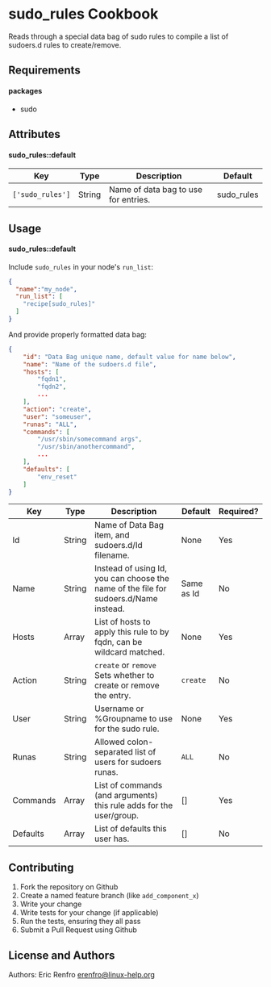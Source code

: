 sudo_rules Cookbook
===================
Reads through a special data bag of sudo rules to compile a list of sudoers.d rules to create/remove.

Requirements
------------
#### packages
- sudo

Attributes
----------

#### sudo_rules::default

Key              | Type   | Description                          | Default
---------------- | ------ | ------------------------------------ | ----------
`['sudo_rules']` | String | Name of data bag to use for entries. | sudo_rules

Usage
-----
#### sudo_rules::default

Include `sudo_rules` in your node's `run_list`:

```json
{
  "name":"my_node",
  "run_list": [
    "recipe[sudo_rules]"
  ]
}
```

And provide properly formatted data bag:

```json
{
    "id": "Data Bag unique name, default value for name below",
    "name": "Name of the sudoers.d file",
    "hosts": [
        "fqdn1",
        "fqdn2",
        ...
    ],
    "action": "create",
    "user": "someuser",
    "runas": "ALL",
    "commands": [
        "/usr/sbin/somecommand args",
        "/usr/sbin/anothercommand",
        ...
    ],
    "defaults": [
        "env_reset"
    ]
}
```

Key      | Type   | Description                                                                          | Default    | Required?
-------- | ------ | ------------------------------------------------------------------------------------ | ---------- | ---------
Id       | String | Name of Data Bag item, and sudoers.d/Id filename.                                    | None       | Yes
Name     | String | Instead of using Id, you can choose the name of the file for sudoers.d/Name instead. | Same as Id | No
Hosts    | Array  | List of hosts to apply this rule to by fqdn, can be wildcard matched.                | None       | Yes
Action   | String | `create` or `remove` Sets whether to create or remove the entry.                     | `create`   | No
User     | String | Username or %Groupname to use for the sudo rule.                                     | None       | Yes
Runas    | String | Allowed colon-separated list of users for sudoers runas.                             | `ALL`      | No
Commands | Array  | List of commands (and arguments) this rule adds for the user/group.                  | []         | Yes
Defaults | Array  | List of defaults this user has.                                                      | []         | No

Contributing
------------
1. Fork the repository on Github
2. Create a named feature branch (like `add_component_x`)
3. Write your change
4. Write tests for your change (if applicable)
5. Run the tests, ensuring they all pass
6. Submit a Pull Request using Github

License and Authors
-------------------
Authors: Eric Renfro <erenfro@linux-help.org>


